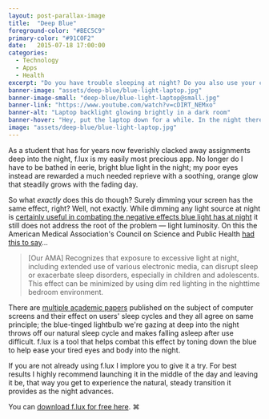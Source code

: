 ```yaml
---
layout: post-parallax-image
title:  "Deep Blue"
foreground-color: "#BEC5C9"
primary-color: "#91C0F2"
date:   2015-07-18 17:00:00
categories:
  - Technology
  - Apps
  - Health
excerpt: "Do you have trouble sleeping at night? Do you also use your computer, iPad, or iPhone before going to bed? If you do, it's no coincidence."
banner-image: "assets/deep-blue/blue-light-laptop.jpg"
banner-image-small: "deep-blue/blue-light-laptop@small.jpg"
banner-link: "https://www.youtube.com/watch?v=cDIRT_NEMxo"
banner-alt: "Laptop backlight glowing brightly in a dark room"
banner-hover: "Hey, put the laptop down for a while. In the night there is something wild. I feel it, it's leaving me."
image: "assets/deep-blue/blue-light-laptop.jpg"
---
```


As a student that has for years now feverishly clacked away assignments deep into the night, f.lux is my easily most precious app. No longer do I have to be bathed in eerie, bright blue light in the night; my poor eyes instead are rewarded a much needed reprieve with a soothing, orange glow that steadily grows with the fading day.

So what *exactly* does this do though? Surely dimming your screen has the same effect, right? Well, not exactly. While dimming any light source at night is [certainly useful in combating the negative effects blue light has at night](http://www.sciencedaily.com/releases/2011/01/110113082716.htm) it still does not address the root of the problem &#8212; light luminosity. On this the American Medical Association's Council on Science and Public Health [had this to say](https://www.ama-assn.org/ssl3/ecomm/PolicyFinderForm.pl?site=www.ama-assn.org&uri=/resources/html/PolicyFinder/policyfiles/HnE/H-135.932.HTM)...

> [Our AMA] Recognizes that exposure to excessive light at night, including extended use of various electronic media, can disrupt sleep or exacerbate sleep disorders, especially in children and adolescents. This effect can be minimized by using dim red lighting in the nighttime bedroom environment.

There are [multiple academic papers](https://justgetflux.com/research.html) published on the subject of computer screens and their effect on users' sleep cycles and they all agree on same principle; the blue-tinged lightbulb we're gazing at deep into the night throws off our natural sleep cycle and makes falling asleep after use difficult. f.lux is a tool that helps combat this effect by toning down the blue to help ease your tired eyes and body into the night.

If you are not already using f.lux I implore you to give it a try. For best results I highly recommend launching it in the middle of the day and leaving it be, that way you get to experience the natural, steady transition it provides as the night advances.

You can [download f.lux for free here](https://justgetflux.com). ⌘